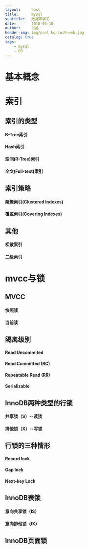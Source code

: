 ```yaml
---
layout:     post
title:      mysql
subtitle:   数据库学习
date:       2018-04-10
author:     兰旭
header-img: img/post-bg-ios9-web.jpg
catalog: true
tags:
    - mysql
    - DB
---
```

# 基本概念

# 索引

## 索引的类型

#### B-Tree索引

#### Hash索引

#### 空间(R-Tree)索引

#### 全文(Full-text)索引


## 索引策略

#### 聚簇索引(Clustered Indexes)

#### 覆盖索引(Covering Indexes)

## 其他

#### 松散索引

#### 二级索引

# mvcc与锁

## MVCC

#### 快照读

#### 当前读

## 隔离级别

#### Read Uncommited

#### Read Committed (RC)

#### Repeatable Read (RR)

#### Serializable

## InnoDB两种类型的行锁

#### 共享锁（S）--读锁

#### 排他锁（X）--写锁

## 行锁的三种情形

#### Record lock

#### Gap lock

#### Next-key Lock

## InnoDB表锁

#### 意向共享锁（IS）

#### 意向排他锁（IX）

## InnoDB页面锁
